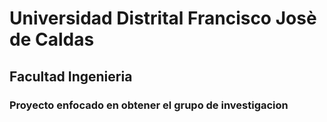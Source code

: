 # Universidad Distrital Francisco Josè de Caldas
## Facultad Ingenieria
### Proyecto enfocado en obtener el grupo de investigacion